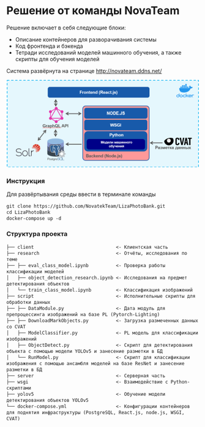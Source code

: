 # Решение от команды NovaTeam
Решение включает в себя следующие блоки:
* Описание контейнеров для разворачивания системы
* Код фронтенда и бэкенда
* Тетради исследований моделей машинного обучения, а также скрипты для обучения моделей

Система развёрнута на странице http://novateam.ddns.net/

<img src='https://github.com/NovatekTeam/LizaPhotoBank/blob/master/pipeline.png?raw=true' />

### Инструкция
Для развёртывания среды ввести в терминале команды
```
git clone https://github.com/NovatekTeam/LizaPhotoBank.git
cd LizaPhotoBank
docker-compose up -d
```

### Структура проекта
```
├── client                              <- Клиентская часть
├── research                            <- Отчёты, исследования по теме
├── ├── eval_class_model.ipynb          <- Проверка работы классификации моделей
│   ├── object_detection_research.ipynb <- Исследования на предмет детектирования объектов
│   └── train_class_model.ipynb         <- Классификация изображений
├── script                              <- Исполнительные скрипты для обработки данных
├── ├── DataModule.py                   <- Дата модуль для препроцессинга изображений на базе PL (Pytorch-Lighting)
├── ├── DownloadMarkObjects.py          <- Загрузка размеченных данных со CVAT
│   ├── ModelClassifier.py              <- PL модель для классификации изображений 
│   ├── ObjectDetect.py                 <- Скрипт для детектирования объекта с помощью модели YOLOv5 и занесение разметки в БД
│   └── RunModel.py                     <- Скрипт для классификации изображения с помощью ансамбля моделей на базе ResNet и занесение разметки в БД
├── server                              <- Серверная часть
├── wsgi                                <- Взаимодействие с Python-скриптами
├── yolov5                              <- Обучение модели детектирования объектов YOLOv5
└── docker-compose.yml                  <- Конфигурации контейнеров для поднятия инфраструктуры (PostgreSQL, React.js, node.js, WSGI, CVAT)
```
